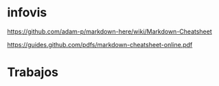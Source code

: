 # infovis
https://github.com/adam-p/markdown-here/wiki/Markdown-Cheatsheet

https://guides.github.com/pdfs/markdown-cheatsheet-online.pdf

# Trabajos
